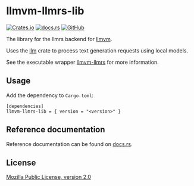 # llmvm-llmrs-lib

[![Crates.io](https://img.shields.io/crates/v/llmvm-llmrs-lib?style=for-the-badge)](https://crates.io/crates/llmvm-llmrs-lib)
[![docs.rs](https://img.shields.io/docsrs/llmvm-llmrs-lib?style=for-the-badge)](https://docs.rs/llmvm-llmrs-lib)
[![GitHub](https://img.shields.io/github/license/djandries/llmvm?style=for-the-badge)](https://github.com/DJAndries/llmvm/blob/master/LICENSE)

The library for the llmrs backend for [llmvm](https://github.com/djandries/llmvm).

Uses the [llm](https://github.com/rustformers/llm) crate to process text generation requests using local models.

See the executable wrapper [llmvm-llmrs](https://github.com/djandries/llmvm/tree/master/backends/llmrs) for more information.

## Usage

Add the dependency to `Cargo.toml`:

```
[dependencies]
llmvm-llmrs-lib = { version = "<version>" }
```

## Reference documentation

Reference documentation can be found on [docs.rs](https://docs.rs/llmvm-llmrs-lib).

## License

[Mozilla Public License, version 2.0](https://spdx.org/licenses/MPL-2.0.html)